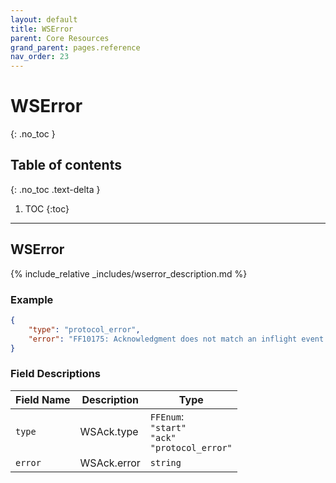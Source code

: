 ```yaml
---
layout: default
title: WSError
parent: Core Resources
grand_parent: pages.reference
nav_order: 23
---
```


# WSError
{: .no_toc }

## Table of contents
{: .no_toc .text-delta }

1. TOC
{:toc}

---
## WSError

{% include_relative _includes/wserror_description.md %}

### Example

```json
{
    "type": "protocol_error",
    "error": "FF10175: Acknowledgment does not match an inflight event + subscription"
}
```

### Field Descriptions

| Field Name | Description | Type |
|------------|-------------|------|
| `type` | WSAck.type | `FFEnum`:<br/>`"start"`<br/>`"ack"`<br/>`"protocol_error"` |
| `error` | WSAck.error | `string` |

